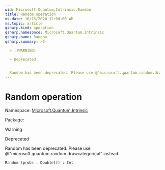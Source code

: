 ```yaml
---
uid: Microsoft.Quantum.Intrinsic.Random
title: Random operation
ms.date: 10/16/2020 12:00:00 AM
ms.topic: article
qsharp.kind: operation
qsharp.namespace: Microsoft.Quantum.Intrinsic
qsharp.name: Random
qsharp.summary: >2-

  > [!WARNING]

  > Deprecated


  Random has been deprecated. Please use @"microsoft.quantum.random.drawcategorical" instead.
---
```


# Random operation

Namespace: [Microsoft.Quantum.Intrinsic](xref:Microsoft.Quantum.Intrinsic)

Package: [](https://nuget.org/packages/)


> [!WARNING]
> Deprecated
Random has been deprecated. Please use @"microsoft.quantum.random.drawcategorical" instead.

```Q#
Random (probs : Double[]) : Int
```
